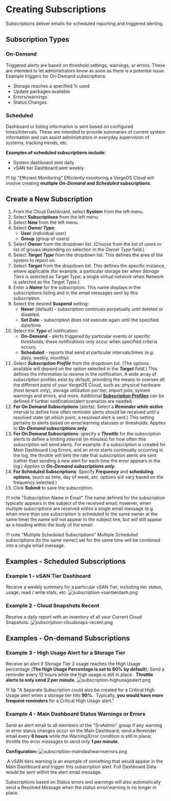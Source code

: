 # Creating Subscriptions

Subscriptions deliver emails for scheduled reporting and triggered alerting.

## Subscription Types

### On-Demand

Triggered alerts are based on threshold settings, warnings, or errors. These are intended to let administrators know as soon as there is a potential issue. Example triggers for On-Demand subscriptions:

* Storage reaches a specified % used
* Update packages available
* Errors/warnings
* Status Changes

### Scheduled

Dashboard or listing information is sent based on configured times/intervals. These are intended to provide summaries of current system information and can assist administrators in everyday supervision of systems, tracking trends, etc.  

**Examples of scheduled subscriptions include:**

* System dashboard sent daily
* vSAN tier Dashboard sent weekly

!!! tip "Efficient Monitoring"
    Efficiently monitoring a VergeOS Cloud will involve creating **multiple *On-Demand* and *Scheduled* subscriptions**.

## Create a New Subscription

1. From the Cloud Dashboard, select **System** from the left menu.
2. Select **Subscriptions** from the left menu.
3. Select **New** from the left menu.
4. Select ***Owner Type***:
   * **User** (individual user)
   * **Group** (group of users)
5. Select ***Owner*** from the dropdown list. (Choose from the list of users or list of groups depending on selection in the *Owner Type* field.)
6. Select ***Target Type*** from the dropdown list. This defines the area of the system to report on.
7. Select ***Target*** from the dropdown list. This defines the specific instance, where applicable (for example, a particular storage tier when *Storage Tiers* is selected as Target Type; a single virtual network when *Network* is selected as the Target Type.).
8. Enter a ***Name*** for the subscription. This name displays in the subscriptions listing and in the email messages sent by this subscription.
9. Select the desired **Suspend** setting:
   * **Never** (default) - subscription continues perpetually until deleted or disabled.
   * **Set Date** - subscription does not execute again until the specified date/time.
10. Select the ***Type*** of notification:
    * **On-Demand** - alerts triggered by particular events or specific thresholds; these notifications only occur when specified criteria occurs.
    * **Scheduled** - reports that send at particular intervals/times (e.g. daily, weekly, monthly)
11. Select ***Subscription Profile*** from the dropdown list. (The options available will depend on the option selected in the ***Target*** field.) This defines the information to receive in the notification. A wide array of subscription profiles exist by default, providing the means to oversee all the different parts of your VergeOS Cloud, such as: physical hardware (host tenant only), storage utilization per tier, import jobs, system warnings and errors, and more. Additional [**Subscription Profiles**](/product-guide/system/subscription-profiles) can be defined if further notification/alert scenarios are needed.
12. **For On Demand Subscriptions** (alerts): Select a ***Reminder while active*** interval to define how often reminder alerts should be received until a resolved state (at which point, a resolved alert is sent.) This setting pertains to alerts based on error/warning statuses or thresholds. Applies to ***On-Demand* subscriptions only**.
13. **For On Demand Subscriptions**: specify a ***Throttle*** for the subscription alerts to define a limiting interval (in minutes) for how often this subscription will send alerts. For example: if a subscription is created for Main Dashboard Log Errors, and an error starts continually occurring in the log, the throttle will limit the rate that subscription alerts are sent (rather than sending a new alert for each time the error appears in the log.) *Applies to **On-Demand subscriptions only.***
14. **For Scheduled Subscriptions**: Specify ***Frequency*** and **scheduling options**, (such as time, day of week, etc. options will vary based on the frequency selected.)
15. Click **Submit** to save the subscription.

!!! note "Subscription Name in Email"
    The name defined for the subscription typically appears in the subject of the received email; however, when multiple subscriptions are received within a single email message (e.g. when more than one subscription is scheduled to the same owner at the same time) the name will not appear in the subject line, but will still appear as a heading within the body of the email.

!!! note "Multiple Scheduled Subscriptions"
    Multiple Scheduled subscriptions (to the same owner) set for the same time will be combined into a single email message.

## **Examples - Scheduled Subscriptions**

### **Example 1 - vSAN Tier Dashboard**

Receive a weekly summary for a particular vSAN Tier, including tier status, usage, read / write stats, etc.
![subscription-vsantierdash.png](/product-guide/screenshots/subscription-vsantierdash.png)

### **Example 2 - Cloud Snapshots Recent**

Receive a daily report with an inventory of all your Current Cloud Snapshots.
![subscription-cloudsnaps-recent.png](/product-guide/screenshots/subscription-cloudsnaps-recent.png)

## **Examples - On-demand Subscriptions**

### **Example 3 - High Usage Alert for a Storage Tier**

Receive an alert if Storage Tier 2 usage reaches the High Usage percentage (**The High Usage Percentage is set to 80% by default**); Send a reminder every 12 hours while the high usage is still in place.  **Throttle alerts to only send 2 per minute**.
![subscription-highusagealert.png](/product-guide/screenshots/subscription-highusagealert.png)

!!! tip "A Separate Subscription could also be created for a Critical High Usage alert when a storage tier hits **90%**.  Typically, **you would have more frequent reminders** for a Critical High Usage alert."

### **Example 4 - Main Dashboard Status Warnings or Errors**

Send an alert email to all members of the "SrvAdmin" group if any warning or error status changes occur on the Main Dashboard; send a Reminder email every **6 hours** while the Warning/Error condition is still in place; throttle the error messages to send only **1 per minute**.

**Configuration:**
![subscription-maindashwarnserrors.png](/product-guide/screenshots/subscription-maindashwarnserrors.png)

 A vSAN tiers warning is an example of something that would appear in the Main Dashboard and trigger this subscription alert. Full Dashboard Data would be sent within the alert email message.

Subscriptions based on Status errors and warnings will also automatically send a Resolved Message when the status error/warning is no longer in place.
